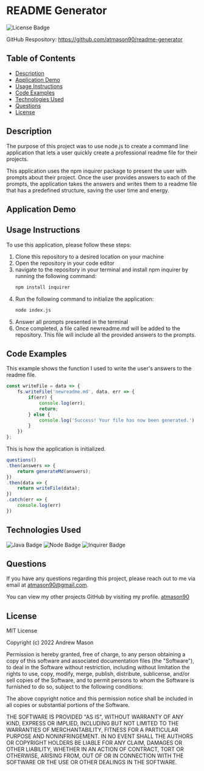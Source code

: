 # README Generator
![License Badge](https://img.shields.io/badge/License-MIT-blue)

GitHub Respository: https://github.com/atmason90/readme-generator 


## Table of Contents
* [Description](#description)
* [Application Demo](#application-demo)
* [Usage Instructions](#usage-instructions)
* [Code Examples](#code-examples)
* [Technologies Used](#technologies-used)
* [Questions](#questions)
* [License](#license)


## Description

The purpose of this project was to use node.js to create a command line application that lets a user quickly create a professional readme file for their projects. 

This application uses the npm inquirer package to present the user with prompts about their project. Once the user provides answers to each of the prompts, the application takes the answers and writes them to a readme file that has a predefined structure, saving the user time and energy.


## Application Demo



## Usage Instructions

To use this application, please follow these steps:
1. Clone this repository to a desired location on your machine
2. Open the repository in your code editor
3. navigate to the repository in your terminal and install npm inquirer by running the following command:
    ```bash
    npm install inquirer
    ```
4. Run the following command to initialize the application:
    ```bash
    node index.js
    ```
5. Answer all prompts presented in the terminal
6. Once completed, a file called newreadme.md will be added to the repository. This file will include all the provided answers to the prompts.


## Code Examples

This example shows the function I used to write the user's answers to the readme file.

```js
const writeFile = data => {    
    fs.writeFile('newreadme.md', data, err => {
        if(err) {
            console.log(err);
            return;
        } else {
            console.log('Success! Your file has now been generated.')
        }
    })
};
```

This is how the application is initialized.

```js
questions()
.then(answers => {
    return generateMd(answers);
})
.then(data => {
    return writeFile(data);
})
.catch(err => {
    console.log(err)
})
```


## Technologies Used

![Java Badge](https://img.shields.io/badge/Language-JavaScript-yellow)
![Node Badge](https://img.shields.io/badge/Environment-Node.js-green)
![Inquirer Badge](https://img.shields.io/badge/NPM-Inquirer-red)


## Questions

If you have any questions regarding this project, please reach out to me via email at atmason90@gmail.com.

You can view my other projects GitHub by visiting my profile. 
[atmason90](https://github.com/atmason90)


## License

MIT License

Copyright (c) 2022 Andrew Mason

Permission is hereby granted, free of charge, to any person obtaining a copy of this software and associated documentation files (the "Software"), to deal in the Software without restriction, including without limitation the rights to use, copy, modify, merge, publish, distribute, sublicense, and/or sell copies of the Software, and to permit persons to whom the Software is furnished to do so, subject to the following conditions:

The above copyright notice and this permission notice shall be included in all copies or substantial portions of the Software.

THE SOFTWARE IS PROVIDED "AS IS", WITHOUT WARRANTY OF ANY KIND, EXPRESS OR IMPLIED, INCLUDING BUT NOT LIMITED TO THE WARRANTIES OF MERCHANTABILITY, FITNESS FOR A PARTICULAR PURPOSE AND NONINFRINGEMENT. IN NO EVENT SHALL THE AUTHORS OR COPYRIGHT HOLDERS BE LIABLE FOR ANY CLAIM, DAMAGES OR OTHER LIABILITY, WHETHER IN AN ACTION OF CONTRACT, TORT OR OTHERWISE, ARISING FROM, OUT OF OR IN CONNECTION WITH THE SOFTWARE OR THE USE OR OTHER DEALINGS IN THE SOFTWARE.